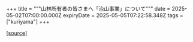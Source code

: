 +++
title = """山林所有者の皆さまへ「治山事業」について"""
date = 2025-05-02T07:00:00.000Z
expiryDate = 2025-05-05T07:22:58.348Z
tags = ["kuriyama"]
+++


[[source]](https://www.town.kuriyama.hokkaido.jp/soshiki/50/31653.html)
